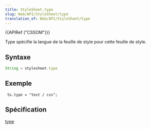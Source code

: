 ```yaml
---
title: StyleSheet.type
slug: Web/API/StyleSheet/type
translation_of: Web/API/StyleSheet/type
---
```

{{APIRef ("CSSOM")}}

Type spécifie la langue de la feuille de style pour cette feuille de style.

## Syntaxe

```js
String = stylesheet.type
```

## Exemple

     Ss.type = "text / css";

## Spécification

[type](http://www.w3.org/TR/2000/REC-DOM-Level-2-Style-20001113/stylesheets.html#StyleSheets-StyleSheet-type)
